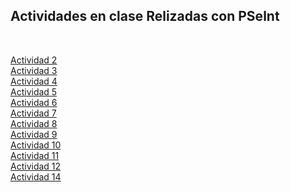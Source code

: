 ## Actividades en clase Relizadas con PSelnt
<br>

[Actividad 2](CalculadoraNotas.psc)
<br>
[Actividad 3](DineroAhorrado.psc)
<br>
[Actividad 4](EstadoDeCuenta.psc)
<br>
[Actividad 5](PermietroAreaRectangulo.psc)
<br>
[Actividad 6](Pulgadas.psc)
<br>
[Actividad 7](areadeuntriangulo.ps)
<br>
[Actividad 8](circuenferencia.psc)
<br>
[Actividad 9](hola_unl.psc)
<br>
[Actividad 10](sueldoDeAsesor.psc)
<br>
[Actividad 11](sumadedosnumeros.psc)
<br>
[Actividad 12](tienda.psc)
<br>
[Actividad 14](volumendeunacaja.psc)
<br>
